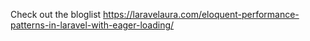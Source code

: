 Check out the bloglist 
https://laravelaura.com/eloquent-performance-patterns-in-laravel-with-eager-loading/
